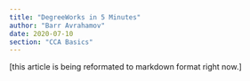 ```yaml
---
title: "DegreeWorks in 5 Minutes"
author: "Barr Avrahamov"
date: 2020-07-10
section: "CCA Basics"
---
```


[this article is being reformated to markdown format right now.] 

